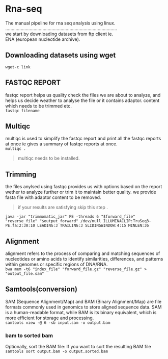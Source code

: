# Rna-seq
The manual pipeline for  rna seq analysis using linux.  
.......................................................................................<br>
we start by downloading datasets from ftp client ie.<br> ENA (european nucleotide archive).<br>
## Downloading datasets using wget
`wget-c link`<br>
## FASTQC REPORT
fastqc report helps us quality check the files we are about to analyze, and helps us decide weather to analyse the file or it contains adaptor.
content which needs to be trimmed etc.<br>
`fastqc filename`<br>
## Multiqc
multiqc is used to simplify the fastqc report and print all the fastqc reports at once ie gives a summary of fastqc reports at once.<br>
`multiqc .`<br>
>multiqc needs to be installed.<br>
## Trimming
the files anylsed using fastqc provides us with options based on the report wether to analyze further or trim it to maintain better quality.
we provide fasta file with adaptor content to be removed.<br>
>if your results are satisfying skip this step .<br>

`java -jar "trimmomatic_jar" PE -threads 6 "$forward_file" "reverse_file" "$output_forward" /dev/null ILLUMINACLIP:TruSeq3-PE.fa:2:30:10 LEADING:3 TRAILING:3 SLIDINGWINDOW:4:15
MINLEN:36`<br>
## Alignment
alignment refers to the process of comparing and matching sequences of nucleotides or amino acids to identify similarities, differences, and patterns within genomes or specific regions of DNA/RNA.<br>
`bwa mem -t6 "index_file" "forward_file.gz" "reverse_file.gz" > "output_file.sam"`<br>
## Samtools(conversion)
SAM (Sequence Alignment/Map) and BAM (Binary Alignment/Map) are file formats commonly used in genomics to store aligned sequence data. SAM is a human-readable format, while BAM is its binary equivalent, which is more efficient for storage and processing.<br>
`samtools view -@ 6 -sb input.sam -o output.bam`<br>
### bam to sorted bam
Optionally, sort the BAM file: If you want to sort the resulting BAM file<br>
`samtools sort output.bam -o output.sorted.bam`<br>

